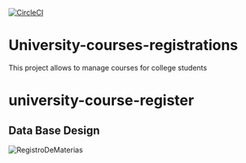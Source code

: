[![CircleCI](https://circleci.com/gh/crisywini/university-course-register/tree/master.svg?style=svg)](https://circleci.com/gh/crisywini/university-course-register/tree/master)
# University-courses-registrations
This project allows to manage courses for college students
# university-course-register

## Data Base Design

![RegistroDeMaterias](https://user-images.githubusercontent.com/55673150/135517883-f6a29777-8ad2-4c3d-8f70-b7958ea759d2.jpg)

